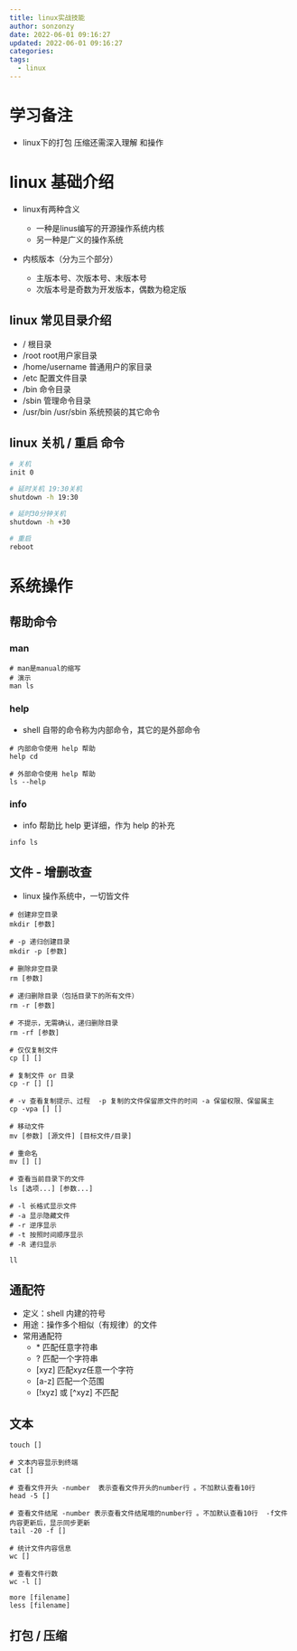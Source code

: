 ```yaml
---
title: linux实战技能
author: sonzonzy
date: 2022-06-01 09:16:27
updated: 2022-06-01 09:16:27
categories:
tags:
  - linux
---
```


# 学习备注

- linux下的打包 压缩还需深入理解 和操作



# linux 基础介绍

- linux有两种含义
  - 一种是linus编写的开源操作系统内核
  - 另一种是广义的操作系统

- 内核版本（分为三个部分）
  - 主版本号、次版本号、末版本号
  - 次版本号是奇数为开发版本，偶数为稳定版

## linux 常见目录介绍

- / 根目录
- /root root用户家目录
- /home/username 普通用户的家目录
- /etc 配置文件目录
- /bin 命令目录
- /sbin 管理命令目录
- /usr/bin /usr/sbin 系统预装的其它命令

## linux 关机 / 重启 命令

```bash
# 关机
init 0

# 延时关机 19:30关机
shutdown -h 19:30

# 延时30分钟关机
shutdown -h +30 

# 重启
reboot
```

# 系统操作

## 帮助命令

### man

```linux
# man是manual的缩写
# 演示
man ls
```

### help 

- shell 自带的命令称为内部命令，其它的是外部命令

```linux
# 内部命令使用 help 帮助
help cd

# 外部命令使用 help 帮助
ls --help
```

### info

- info 帮助比 help 更详细，作为 help 的补充

```linux
info ls
```

## 文件 - 增删改查

- linux 操作系统中，一切皆文件

```linux
# 创建非空目录 
mkdir [参数]

# -p 递归创建目录
mkdir -p [参数]
```

```linux
# 删除非空目录
rm [参数]

# 递归删除目录（包括目录下的所有文件）
rm -r [参数]

# 不提示，无需确认，递归删除目录
rm -rf [参数]
```

```linux
# 仅仅复制文件
cp [] []

# 复制文件 or 目录
cp -r [] []

# -v 查看复制提示、过程  -p 复制的文件保留原文件的时间 -a 保留权限、保留属主
cp -vpa [] []
```

```linux
# 移动文件
mv [参数] [源文件] [目标文件/目录]

# 重命名
mv [] []
```

```linux
# 查看当前目录下的文件
ls [选项...] [参数...]

# -l 长格式显示文件
# -a 显示隐藏文件
# -r 逆序显示
# -t 按照时间顺序显示
# -R 递归显示

ll
```

## 通配符

- 定义：shell 内建的符号
- 用途：操作多个相似（有规律）的文件
- 常用通配符
  - \* 匹配任意字符串
  - ? 匹配一个字符串
  - [xyz] 匹配xyz任意一个字符
  - [a-z] 匹配一个范围
  - [!xyz] 或 [\^xyz] 不匹配

 ## 文本

```linux
touch []
```

```linux
# 文本内容显示到终端
cat []

# 查看文件开头 -number  表示查看文件开头的number行 。不加默认查看10行
head -5 []

# 查看文件结尾 -number 表示查看文件结尾哦的number行 。不加默认查看10行  -f文件内容更新后，显示同步更新
tail -20 -f []

# 统计文件内容信息
wc []

# 查看文件行数
wc -l []

more [filename]
less [filename]
```

## 打包 / 压缩

